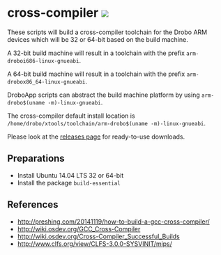 # cross-compiler ![](https://travis-ci.org/droboports/cross-compiler.svg?branch=master)

These scripts will build a cross-compiler toolchain for the Drobo ARM devices which will be 32 or 64-bit based on the build machine.

A 32-bit build machine will result in a toolchain with the prefix `arm-droboi686-linux-gnueabi`.

A 64-bit build machine will result in a toolchain with the prefix `arm-drobox86_64-linux-gnueabi`.

DroboApp scripts can abstract the build machine platform by using `arm-drobo$(uname -m)-linux-gnueabi`.

The cross-compiler default install location is `/home/drobo/xtools/toolchain/arm-drobo$(uname -m)-linux-gnueabi`.

Please look at the [releases page](https://github.com/droboports/cross-compiler/releases) for ready-to-use downloads.

## Preparations

- Install Ubuntu 14.04 LTS 32 or 64-bit
- Install the package `build-essential`

## References

- http://preshing.com/20141119/how-to-build-a-gcc-cross-compiler/
- http://wiki.osdev.org/GCC_Cross-Compiler
- http://wiki.osdev.org/Cross-Compiler_Successful_Builds
- http://www.clfs.org/view/CLFS-3.0.0-SYSVINIT/mips/
